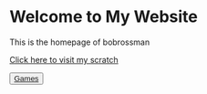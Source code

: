 <html>
  <head>
    <title>Mitchell's Official Site</title>
  </head>
  <body>
    <h1>Welcome to My Website</h1>
    <p>This is the homepage of bobrossman</p>
  </body>
</html>

<a href="https://scratch.mit.edu/users/Davies545/">Click here to visit my scratch</a>

<button><a href="games.md">Games</a></button>


